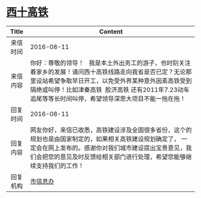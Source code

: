 # <a href="http://www.shangluo.gov.cn/zmhd/ldxxxx.jsp?urltype=leadermail.LeaderMailContentUrl&wbtreeid=1112&leadermailid=3775">西十高铁</a>
| Title |                                                                    Content                                                                    |
|:-----:|-----------------------------------------------------------------------------------------------------------------------------------------------|
| 来信时间  | 2016-08-11                                                                                                                                    |
| 来信内容  | 你好：尊敬的领导！   我是本土外出务工的游子，也时刻关注着家乡的发展！请问西十高铁线路走向我省是否已定？无论那里设站希望争取早日开工，以免受外界某种意外因素高铁受到隔绝或叫停！比如津秦高铁  胶济高铁 还有2011年7.23动车追尾等等长时间叫停，希望领导深思大项目不能一拖在拖！ |
| 回复时间  | 2016-08-11                                                                                                                                    |
| 回复内容  | 网友你好，来信已收悉，高铁建设涉及全国很多省份，这个的规划也是由国家制定的，如果相关高铁建设规划确定了， 一定会在网上发布的。感谢你对我们城市建设提出宝贵意见，我们会把您的意见及时反馈给相关部门进行处理，希望您能够继续支持我们的工作！                         |
| 回复机构  | <a href="../../categories/agencies/市信息办.md">市信息办</a>                                                                                            |